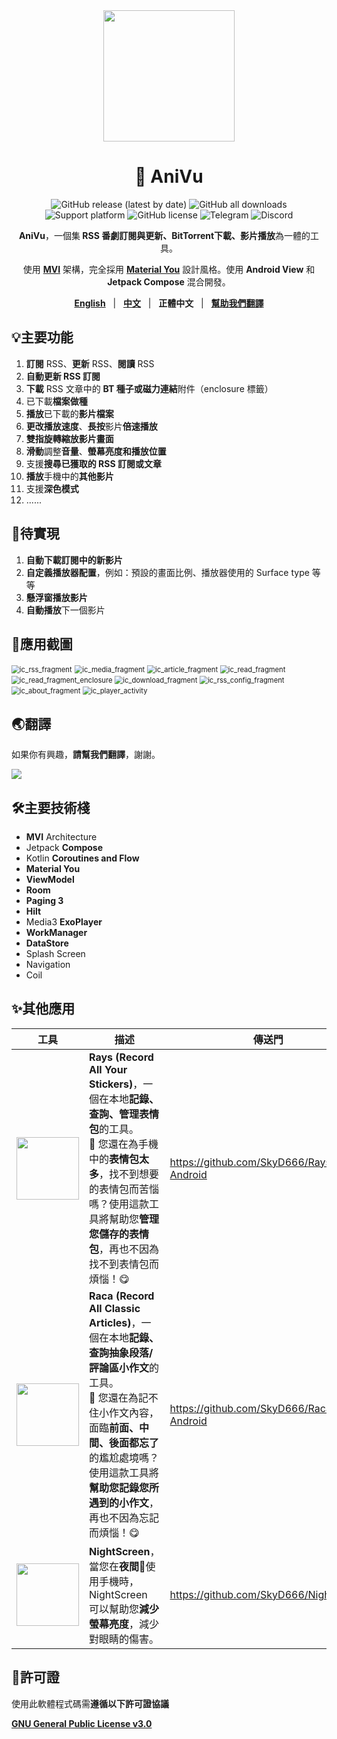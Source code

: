 <div align="center">
    <div>
        <img src="../image/AniVu.svg" style="height: 210px"/>
    </div>
    <h1>🥰 AniVu</h1>
    <p>
        <a href="https://github.com/SkyD666/AniVu/releases/latest" style="text-decoration:none">
            <img src="https://img.shields.io/github/v/release/SkyD666/AniVu?display_name=release&style=for-the-badge" alt="GitHub release (latest by date)"/>
        </a>
        <a href="https://github.com/SkyD666/AniVu/releases/latest" style="text-decoration:none" >
            <img src="https://img.shields.io/github/downloads/SkyD666/AniVu/total?style=for-the-badge" alt="GitHub all downloads"/>
        </a>
        <a href="https://www.android.com/versions/nougat-7-0" style="text-decoration:none" >
            <img src="https://img.shields.io/badge/Android 7.0+-brightgreen?style=for-the-badge&logo=android&logoColor=white" alt="Support platform"/>
        </a>
        <a href="https://github.com/SkyD666/AniVu/blob/master/LICENSE" style="text-decoration:none" >
            <img src="https://img.shields.io/github/license/SkyD666/AniVu?style=for-the-badge" alt="GitHub license"/>
        </a>
        <a href="https://t.me/SkyD666Chat" style="text-decoration:none" >
            <img src="https://img.shields.io/badge/Telegram-2CA5E0?logo=telegram&logoColor=white&style=for-the-badge" alt="Telegram"/>
        </a>
        <a href="https://discord.gg/pEWEjeJTa3" style="text-decoration:none" >
            <img src="https://img.shields.io/discord/982522006819991622?color=5865F2&label=Discord&logo=discord&logoColor=white&style=for-the-badge" alt="Discord"/>
        </a>
    </p>
    <p>
        <b>AniVu</b>，一個集<b> RSS 番劇訂閱與更新、BitTorrent下載、影片播放</b>為一體的工具。
    </p>
    <p>
        使用 <b><a href="https://developer.android.com/topic/architecture#recommended-app-arch">MVI</a></b> 架構，完全採用 <b><a href="https://m3.material.io/">Material You</a></b> 設計風格。使用 <b>Android View</b> 和 <b>Jetpack Compose</b> 混合開發。
    </p>
    <p>
        <b><a href="../../README.md">English</a></b>&nbsp&nbsp&nbsp|&nbsp&nbsp&nbsp<b><a href="README-zh-rCN.md">中文</a></b>&nbsp&nbsp&nbsp|&nbsp&nbsp&nbsp<b>正體中文</b>&nbsp&nbsp&nbsp|&nbsp&nbsp&nbsp<b><a href="https://crowdin.com/project/anivu">幫助我們翻譯</a></b>
    </p>
</div>



## 💡主要功能

1. **訂閱** RSS、**更新** RSS、**閱讀** RSS
2. **自動更新 RSS 訂閱**
3. **下載** RSS 文章中的 **BT 種子或磁力連結**附件（enclosure 標籤）
4. 已下載**檔案做種**
5. **播放**已下載的**影片檔案**
6. **更改播放速度**、**長按**影片**倍速播放**
7. **雙指旋轉縮放影片畫面**
8. **滑動**調整**音量**、**螢幕亮度和播放位置**
9. 支援**搜尋已獲取的 RSS 訂閱或文章**
10. **播放**手機中的**其他影片**
11. 支援**深色模式**
12. ......

## 🚧待實現

1. **自動下載訂閱中的新影片**
2. **自定義播放器配置**，例如：預設的畫面比例、播放器使用的 Surface type 等等
3. **懸浮窗播放影片**
4. **自動播放**下一個影片

## 🤩應用截圖

<img src="../image/zh-rTW/ic_rss_fragment.jpg" alt="ic_rss_fragment" style="zoom:80%;" /> <img src="../image/zh-rTW/ic_media_fragment.jpg" alt="ic_media_fragment" style="zoom:80%;" />
<img src="../image/zh-rTW/ic_article_fragment.jpg" alt="ic_article_fragment" style="zoom:80%;" /> <img src="../image/zh-rTW/ic_read_fragment.jpg" alt="ic_read_fragment" style="zoom:80%;" />
<img src="../image/zh-rTW/ic_read_fragment_enclosure.jpg" alt="ic_read_fragment_enclosure" style="zoom:80%;" /> <img src="../image/zh-rTW/ic_download_fragment.jpg" alt="ic_download_fragment" style="zoom:80%;" />
<img src="../image/zh-rTW/ic_rss_config_fragment.jpg" alt="ic_rss_config_fragment" style="zoom:80%;" /> <img src="../image/zh-rTW/ic_about_fragment.jpg" alt="ic_about_fragment" style="zoom:80%;" />
<img src="../image/zh-rTW/ic_player_activity.png" alt="ic_player_activity" style="zoom:80%;" />

## 🌏翻譯

如果你有興趣，**請幫我們翻譯**，謝謝。

<a title="Crowdin" target="_blank" href="https://crowdin.com/project/anivu"><img src="https://badges.crowdin.net/anivu/localized.svg"></a>

## 🛠主要技術棧

- **MVI** Architecture
- Jetpack **Compose**
- Kotlin ﻿**Coroutines and Flow**
- **Material You**
- **ViewModel**
- **Room**
- **Paging 3**
- **Hilt**
- Media3 **ExoPlayer**
- **WorkManager**
- **DataStore**
- Splash Screen
- Navigation
- Coil

## ✨其他應用

<table>
<thead>
  <tr>
    <th>工具</th>
    <th>描述</th>
    <th>傳送門</th>
  </tr>
</thead>
<tbody>
  <tr>
    <td><img src="../image/Rays.svg" style="height: 100px"/></td>
    <td><b>Rays (Record All Your Stickers)</b>，一個在本地<b>記錄、查詢、管理表情包</b>的工具。<br/>🥰 您還在為手機中的<b>表情包太多</b>，找不到想要的表情包而苦惱嗎？使用這款工具將幫助您<b>管理您儲存的表情包</b>，再也不因為找不到表情包而煩惱！😋</td>
    <td><a href="https://github.com/SkyD666/Rays-Android">https://github.com/SkyD666/Rays-Android</a></td>
  </tr>
  <tr>
    <td><img src="../image/Raca.svg" style="height: 100px"/></td>
    <td><b>Raca (Record All Classic Articles)</b>，一個在本地<b>記錄、查詢抽象段落/評論區小作文</b>的工具。<br/>🤗 您還在為記不住小作文內容，面臨<b>前面、中間、後面都忘了</b>的尷尬處境嗎？使用這款工具將<b>幫助您記錄您所遇到的小作文</b>，再也不因為忘記而煩惱！😋</td>
    <td><a href="https://github.com/SkyD666/Raca-Android">https://github.com/SkyD666/Raca-Android</a></td>
  </tr>
  <tr>
    <td><img src="../image/NightScreen.svg" style="height: 100px"/></td>
    <td><b>NightScreen</b>，當您在<b>夜間🌙</b>使用手機時，NightScreen 可以幫助您<b>減少螢幕亮度</b>，減少對眼睛的傷害。</td>
    <td><a href="https://github.com/SkyD666/NightScreen">https://github.com/SkyD666/NightScreen</a></td>
  </tr>
</tbody>
</table>

## 📃許可證

使用此軟體程式碼需**遵循以下許可證協議**

[**GNU General Public License v3.0**](../../LICENSE)
